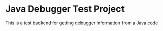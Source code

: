 # Java Debugger Test Project

This is a test backend for getting debugger information from a Java code

